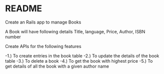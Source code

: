 # README

Create an Rails app to manage Books

A Book will have following details
Title, language, Price, Author, ISBN number

Create APIs for the following features

-1.) To create entries in the book table
-2.) To update the details of the book table
-3.) To delete a book
-4.) To get the book with highest price
-5.) To get details of all the book with a given author name
